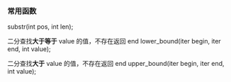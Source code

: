 ### 常用函数

substr(int pos, int len);

二分查找**大于等于** value 的值，不存在返回 end
lower_bound(iter begin, iter end, int value);

二分查找**大于** value 的值，不存在返回 end
upper_bound(iter begin, iter end, int value);
